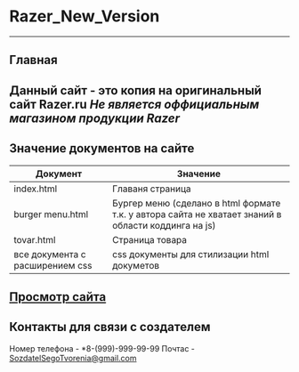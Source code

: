 # Razer_New_Version
---
**Главная**
---
Данный сайт - это копия на оригинальный сайт Razer.ru
*Не является оффициальным магазином продукции Razer*
---
**Значение документов на сайте**
---
|Документ|Значение|
|--------|--------|
|index.html|Главаня страница|
|burger menu.html|Бургер меню (сделано в html формате т.к. у автора сайта не хватает знаний в области коддинга на js)|
|tovar.html|Страница товара|
|все документа с расширением css|css документы для стилизации html докуметов|

[Просмотр сайта](https://mordorgenergy.github.io/Razer---last-version/)
---
## Контакты для связи с создателем
Номер телефона - *8-(999)-999-99-99
Почтас - [SozdatelSegoTvorenia@gmail.com](SozdatelSegoTvorenia@gmail.com)
